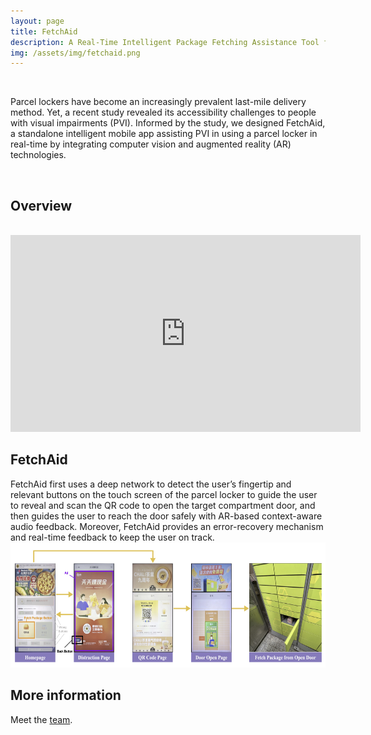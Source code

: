 ```yaml
---
layout: page
title: FetchAid
description: A Real-Time Intelligent Package Fetching Assistance Tool for People with Visual Impairments.
img: /assets/img/fetchaid.png
---
```


<br />

Parcel lockers have become an increasingly prevalent last-mile delivery method. Yet, a recent study revealed its accessibility
challenges to people with visual impairments (PVI). Informed by the study, we designed FetchAid, a standalone intelligent
mobile app assisting PVI in using a parcel locker in real-time by integrating computer vision and augmented reality (AR)
technologies.

<br />

## Overview

<br />

<iframe width="560" height="315" src="https://www.youtube.com/embed/1UxNPTxmgxw" frameborder="0" gesture="media" allow="encrypted-media" allowfullscreen></iframe>

<br />

## FetchAid

FetchAid first uses a deep network to detect the user’s fingertip and relevant buttons on the touch screen of the
parcel locker to guide the user to reveal and scan the QR code to open the target compartment door, and then guides the user to
reach the door safely with AR-based context-aware audio feedback. Moreover, FetchAid provides an error-recovery mechanism
and real-time feedback to keep the user on track. <img src="/assets/img/fetchaid-steps.png" alt="iqubes" width="600px" height="200px">

## More information

Meet the [team](https://www.mingmingfan.com/lab/). <br />
